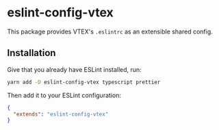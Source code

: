 # eslint-config-vtex

This package provides VTEX's `.eslintrc` as an extensible shared config.

## Installation

Give that you already have ESLint installed, run:

```bash
yarn add -D eslint-config-vtex typescript prettier
```

Then add it to your ESLint configuration:

```json
{
  "extends": "eslint-config-vtex"
}
```

